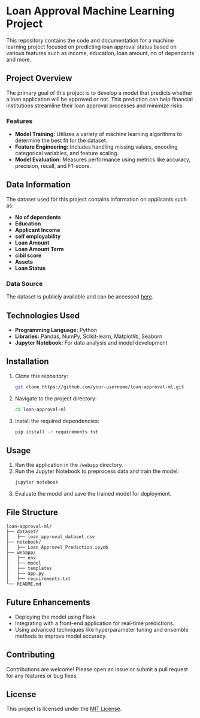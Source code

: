 # Loan Approval Machine Learning Project

This repository contains the code and documentation for a machine learning project focused on predicting loan approval status based on various features such as income, education, loan amount, no of dependants and more.

## Project Overview

The primary goal of this project is to develop a model that predicts whether a loan application will be approved or not. This prediction can help financial institutions streamline their loan approval processes and minimize risks.

### Features
- **Model Training:** Utilizes a variety of machine learning algorithms to determine the best fit for the dataset.
- **Feature Engineering:** Includes handling missing values, encoding categorical variables, and feature scaling.
- **Model Evaluation:** Measures performance using metrics like accuracy, precision, recall, and F1-score.

## Data Information
The dataset used for this project contains information on applicants such as:
- **No of dependents**
- **Education**
- **Applicant Income**
- **self employability**
- **Loan Amount**
- **Loan Amount Term**
- **cibil score**
- **Assets**
- **Loan Status**

### Data Source
The dataset is publicly available and can be accessed [here](#).

## Technologies Used
- **Programming Language:** Python
- **Libraries:** Pandas, NumPy, Scikit-learn, Matplotlib, Seaborn
- **Jupyter Notebook:** For data analysis and model development

## Installation

1. Clone this repository:
   ```bash
   git clone https://github.com/your-username/loan-approval-ml.git
   ```

2. Navigate to the project directory:
   ```bash
   cd loan-approval-ml
   ```

3. Install the required dependencies:
   ```bash
   pip install -r requirements.txt
   ```

## Usage

1. Run the application in the `/webapp` directory.
2. Run the Jupyter Notebook to preprocess data and train the model:
   ```bash
   jupyter notebook
   ```
3. Evaluate the model and save the trained model for deployment.

## File Structure
```
loan-approval-ml/
├── dataset/
│   ├── loan_approval_dataset.csv
├── notebook/
│   ├── Loan_Approvel_Prediction.ipynb
├── webapp/
│   ├── env
│   ├── model
│   ├── templates
│   ├── app.py
│   ├── requirements.txt
└── README.md
```

## Future Enhancements
- Deploying the model using Flask
- Integrating with a front-end application for real-time predictions.
- Using advanced techniques like hyperparameter tuning and ensemble methods to improve model accuracy.

## Contributing
Contributions are welcome! Please open an issue or submit a pull request for any features or bug fixes.

## License
This project is licensed under the [MIT License](LICENSE).
